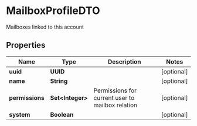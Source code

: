 

# MailboxProfileDTO

Mailboxes linked to this account

## Properties

| Name | Type | Description | Notes |
|------------ | ------------- | ------------- | -------------|
|**uuid** | **UUID** |  |  [optional] |
|**name** | **String** |  |  [optional] |
|**permissions** | **Set&lt;Integer&gt;** | Permissions for current user to mailbox relation |  [optional] |
|**system** | **Boolean** |  |  [optional] |



